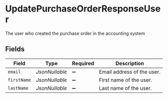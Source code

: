# UpdatePurchaseOrderResponseUser

The user who created the purchase order in the accounting system


## Fields

| Field                      | Type                       | Required                   | Description                |
| -------------------------- | -------------------------- | -------------------------- | -------------------------- |
| `email`                    | *JsonNullable<String>*     | :heavy_minus_sign:         | Email address of the user. |
| `firstName`                | *JsonNullable<String>*     | :heavy_minus_sign:         | First name of the user.    |
| `lastName`                 | *JsonNullable<String>*     | :heavy_minus_sign:         | Last name of the user.     |